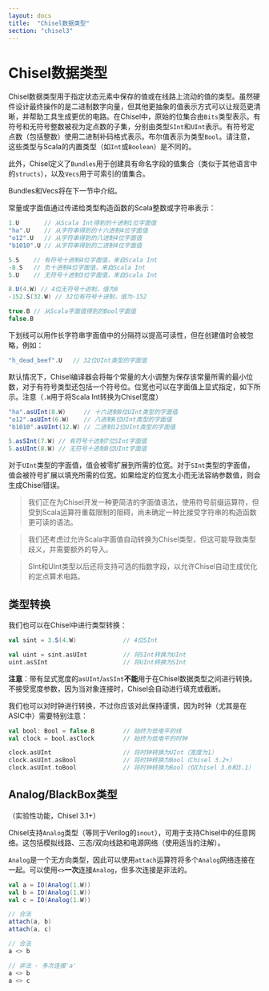 ```yaml
---
layout: docs
title:  "Chisel数据类型"
section: "chisel3"
---
```


# Chisel数据类型

Chisel数据类型用于指定状态元素中保存的值或在线路上流动的值的类型。虽然硬件设计最终操作的是二进制数字向量，但其他更抽象的值表示方式可以让规范更清晰，并帮助工具生成更优的电路。在Chisel中，原始的位集合由```Bits```类型表示。有符号和无符号整数被视为定点数的子集，分别由类型```SInt```和```UInt```表示。有符号定点数（包括整数）使用二进制补码格式表示。布尔值表示为类型```Bool```。请注意，这些类型与Scala的内置类型（如```Int```或```Boolean```）是不同的。

此外，Chisel定义了`Bundles`用于创建具有命名字段的值集合（类似于其他语言中的```structs```），以及```Vecs```用于可索引的值集合。

Bundles和Vecs将在下一节中介绍。

常量或字面值通过传递给类型构造函数的Scala整数或字符串表示：
```scala
1.U       // 从Scala Int得到的十进制1位字面值
"ha".U    // 从字符串得到的十六进制4位字面值
"o12".U   // 从字符串得到的八进制4位字面值
"b1010".U // 从字符串得到的二进制4位字面值

5.S    // 有符号十进制4位字面值，来自Scala Int
-8.S   // 负十进制4位字面值，来自Scala Int
5.U    // 无符号十进制3位字面值，来自Scala Int

8.U(4.W) // 4位无符号十进制，值为8
-152.S(32.W) // 32位有符号十进制，值为-152

true.B // 从Scala字面值得到的Bool字面值
false.B
```
下划线可以用作长字符串字面值中的分隔符以提高可读性，但在创建值时会被忽略，例如：
```scala
"h_dead_beef".U   // 32位UInt类型的字面值
```

默认情况下，Chisel编译器会将每个常量的大小调整为保存该常量所需的最小位数，对于有符号类型还包括一个符号位。位宽也可以在字面值上显式指定，如下所示。注意（`.W`用于将Scala Int转换为Chisel宽度）
```scala
"ha".asUInt(8.W)     // 十六进制8位UInt类型的字面值
"o12".asUInt(6.W)    // 八进制6位UInt类型的字面值
"b1010".asUInt(12.W) // 二进制12位UInt类型的字面值

5.asSInt(7.W) // 有符号十进制7位SInt字面值
5.asUInt(8.W) // 无符号十进制8位UInt字面值
```

对于```UInt```类型的字面值，值会被零扩展到所需的位宽。对于```SInt```类型的字面值，值会被符号扩展以填充所需的位宽。如果给定的位宽太小而无法容纳参数值，则会生成Chisel错误。

>我们正在为Chisel开发一种更简洁的字面值语法，使用符号前缀运算符，但受到Scala运算符重载限制的阻碍，尚未确定一种比接受字符串的构造函数更可读的语法。

>我们还考虑过允许Scala字面值自动转换为Chisel类型，但这可能导致类型歧义，并需要额外的导入。

>SInt和UInt类型以后还将支持可选的指数字段，以允许Chisel自动生成优化的定点算术电路。

## 类型转换

我们也可以在Chisel中进行类型转换：

```scala
val sint = 3.S(4.W)             // 4位SInt

val uint = sint.asUInt          // 将SInt转换为UInt
uint.asSInt                     // 将UInt转换为SInt
```

**注意**：带有显式宽度的`asUInt`/`asSInt`**不能**用于在Chisel数据类型之间进行转换。
不接受宽度参数，因为当对象连接时，Chisel会自动进行填充或截断。

我们也可以对时钟进行转换，不过你应该对此保持谨慎，因为时钟（尤其是在ASIC中）需要特别注意：

```scala
val bool: Bool = false.B        // 始终为低电平的线
val clock = bool.asClock        // 始终为低电平的时钟

clock.asUInt                    // 将时钟转换为UInt（宽度为1）
clock.asUInt.asBool             // 将时钟转换为Bool（Chisel 3.2+）
clock.asUInt.toBool             // 将时钟转换为Bool（仅Chisel 3.0和3.1）
```

## Analog/BlackBox类型

（实验性功能，Chisel 3.1+）

Chisel支持`Analog`类型（等同于Verilog的`inout`），可用于支持Chisel中的任意网络。这包括模拟线路、三态/双向线路和电源网络（使用适当的注解）。

`Analog`是一个无方向类型，因此可以使用`attach`运算符将多个`Analog`网络连接在一起。可以使用`<>`**一次**连接`Analog`，但多次连接是非法的。

```scala
val a = IO(Analog(1.W))
val b = IO(Analog(1.W))
val c = IO(Analog(1.W))

// 合法
attach(a, b)
attach(a, c)

// 合法
a <> b

// 非法 - 多次连接'a'
a <> b
a <> c
```


